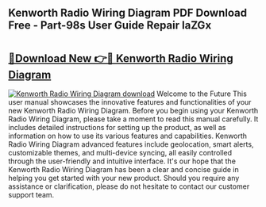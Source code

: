## Kenworth Radio Wiring Diagram PDF Download Free - Part-98s User Guide Repair laZGx

# <h2><a href="http://dflguv.blite.top/?on=Kenworth+Radio+Wiring+Diagram">🔗Download New 👉🔴 Kenworth Radio Wiring Diagram</a></h2>

[![Kenworth Radio Wiring Diagram download](https://i.imgur.com/lujVjoI.png)](http://dflguv.blite.top/?on=Kenworth+Radio+Wiring+Diagram)
Welcome to the Future This user manual showcases the innovative features and functionalities of your new Kenworth Radio Wiring Diagram. Before you begin using your Kenworth Radio Wiring Diagram, please take a moment to read this manual carefully. It includes detailed instructions for setting up the product, as well as information on how to use its various features and capabilities. Kenworth Radio Wiring Diagram advanced features include geolocation, smart alerts, customizable themes, and multi-device syncing, all easily controlled through the user-friendly and intuitive interface. It's our hope that the Kenworth Radio Wiring Diagram has been a clear and concise guide in helping you get started with your new product. Should you require any assistance or clarification, please do not hesitate to contact our customer support team.

